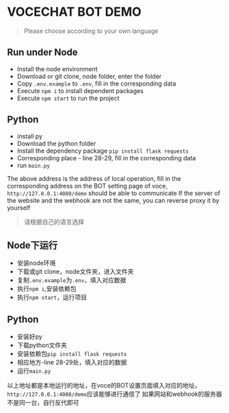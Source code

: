 # VOCECHAT BOT DEMO

> Please choose according to your own language

## Run under Node
- Install the node environment
- Download or git clone, node folder, enter the folder
- Copy `.env.example` to `.env`, fill in the corresponding data
- Execute `npm i` to install dependent packages
- Execute `npm start` to run the project

## Python
- install py
- Download the python folder
- Install the dependency package `pip install flask requests`
- Corresponding place - line 28-29, fill in the corresponding data
- run `main.py`

The above address is the address of local operation, fill in the corresponding address on the BOT setting page of voce, `http://127.0.0.1:4080/demo` should be able to communicate
If the server of the website and the webhook are not the same, you can reverse proxy it by yourself



> 请根据自己的语言选择

## Node下运行
- 安装node环境
- 下载或git clone，node文件夹，进入文件夹
- 复制`.env.example`为`.env`，填入对应数据
- 执行`npm i`,安装依赖包
- 执行`npm start`，运行项目

## Python
- 安装好py
- 下载python文件夹
- 安装依赖包`pip install flask requests`
- 相应地方-line 28-29处，填入对应的数据
- 运行`main.py`

以上地址都是本地运行的地址，在voce的BOT设置页面填入对应的地址，`http://127.0.0.1:4080/demo`应该能够进行通信了
如果网站和webhook的服务器不是同一台，自行反代即可
